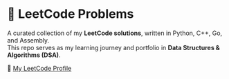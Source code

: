 # 🚀 LeetCode Problems

A curated collection of my **LeetCode solutions**, written in Python, C++, Go, and Assembly.  
This repo serves as my learning journey and portfolio in **Data Structures & Algorithms (DSA)**.

🔗 [My LeetCode Profile](https://leetcode.com/u/twfilm/)  
